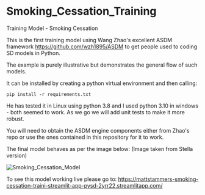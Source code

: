 # Smoking_Cessation_Training
Training Model - Smoking Cessation

This is the first training model using Wang Zhao's excellent ASDM framework https://github.com/wzh1895/ASDM to get people used to coding SD models in Python. 

The example is purely illustrative but demonstrates the general flow of such models. 

It can be installed by creating a python virtual environment and then calling:

`pip install -r requirements.txt`

He has tested it in Linux using python 3.8 and I used python 3.10 in windows - both seemed to work. As we go we will add unit tests to make it more robust.

You will need to obtain the ASDM engine components either from Zhao's repo or use the ones contained in this repository for it to work. 

The final model behaves as per the image below: (Image taken from Stella version)

![Smoking_Cessation_Model](https://github.com/ReallyUsefulModels/Smoking_Cessation_Training/blob/main/Smoking_Cessation_Model.PNG)

To see this model working live please go to: https://mattstammers-smoking-cessation-traini-streamlit-app-pysd-2yrr22.streamlitapp.com/ 
